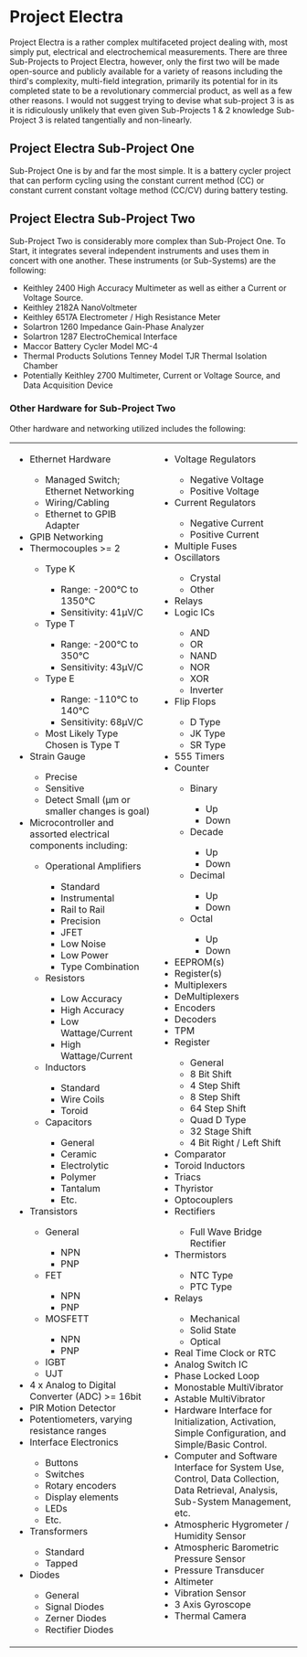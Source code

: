 # Project Electra

Project Electra is a rather complex multifaceted project dealing with, most simply put, electrical and electrochemical measurements. There are three Sub-Projects to Project Electra, however, only the first two will be made open-source and publicly available for a variety of reasons including the third's complexity, multi-field integration, primarily its potential for in its completed state to be a revolutionary commercial product, as well as a few other reasons. I would not suggest trying to devise what sub-project 3 is as it is ridiculously unlikely that even given Sub-Projects 1 & 2 knowledge Sub-Project 3 is related tangentially and non-linearly. 

## Project Electra Sub-Project One

Sub-Project One is by and far the most simple. It is a battery cycler project that can perform cycling using the constant current method (CC) or constant current constant voltage method (CC/CV) during battery testing. 

## Project Electra Sub-Project Two

Sub-Project Two is considerably more complex than Sub-Project One. To Start, it integrates several independent instruments and uses them in concert with one another. These instruments (or Sub-Systems) are the following:
- Keithley 2400 High Accuracy Multimeter as well as either a Current or Voltage Source.
- Keithley 2182A NanoVoltmeter
- Keithley 6517A Electrometer / High Resistance Meter
- Solartron 1260 Impedance Gain-Phase Analyzer
- Solartron 1287 ElectroChemical Interface
- Maccor Battery Cycler Model MC-4
- Thermal Products Solutions Tenney Model TJR Thermal Isolation Chamber
- Potentially Keithley 2700 Multimeter, Current or Voltage Source, and Data Acquisition Device


### Other Hardware for Sub-Project Two
Other hardware and networking utilized includes the following:
<table border="0">
    <tr>
        <td valign="top">
            <ul>
                <li>Ethernet Hardware</li>
                    <ul>
                        <li>Managed Switch; Ethernet Networking</li>
                        <li>Wiring/Cabling</li>
                        <li>Ethernet to GPIB Adapter</li>
                    </ul>
                <li>GPIB Networking</li>
                <li>Thermocouples >= 2</li>
                    <ul>
                        <li>Type K</li>
                            <ul>
                                <li>Range:        -200&deg;C to 1350&deg;C</li>
                                <li>Sensitivity:  41&mu;V/C</li>
                            </ul>
                        <li>Type T</li>
                            <ul>
                                <li>Range:        -200&deg;C to 350&deg;C</li>
                                <li>Sensitivity:  43&mu;V/C</li>
                            </ul>
                        <li>Type E</li>
                            <ul>
                                <li>Range:        -110&deg;C to 140&deg;C</li>
                                <li>Sensitivity:  68&mu;V/C</li>
                            </ul>
                        <li>Most Likely Type Chosen is Type T</li>
                    </ul>
                <li>Strain Gauge</li>
                    <ul>
                        <li>Precise</li>
                        <li>Sensitive</li>
                        <li>Detect Small (&mu;m or smaller changes is goal)</li>
                    </ul>
                <li>Microcontroller and assorted electrical components including:</li>
                    <ul>
                        <li>Operational Amplifiers</li>
                            <ul>
                                <li>Standard</li>
                                <li>Instrumental</li>
                                <li>Rail to Rail</li>
                                <li>Precision</li>
                                <li>JFET</li>
                                <li>Low Noise</li>
                                <li>Low Power</li>
                                <li>Type Combination</li>
                            </ul>
                        <li>Resistors</li>
                            <ul>
                                <li>Low Accuracy</li>
                                <li>High Accuracy</li>
                                <li>Low Wattage/Current</li>
                                <li>High Wattage/Current</li>
                            </ul>
                        <li>Inductors</li>
                            <ul>
                                <li>Standard</li>
                                <li>Wire Coils</li>
                                <li>Toroid</li>
                            </ul>
                        <li>Capacitors</li>
                            <ul>
                                <li>General</li>
                                <li>Ceramic</li>
                                <li>Electrolytic</li>
                                <li>Polymer</li>
                                <li>Tantalum</li>
                                <li>Etc.</li>
                            </ul>
                    </ul>
                <li>Transistors</li>
                    <ul>
                        <li>General</li>
                            <ul>
                                <li>NPN</li>
                                <li>PNP</li>
                            </ul>
                        <li>FET</li>
                            <ul>
                                <li>NPN</li>
                                <li>PNP</li>
                            </ul>
                        <li>MOSFETT</li>
                            <ul>
                                <li>NPN</li>
                                <li>PNP</li>
                            </ul>
                        <li>IGBT</li>
                        <li>UJT</li>
                    </ul>
                <li>4 x Analog to Digital Converter (ADC) >= 16bit</li>
                <li>PIR Motion Detector</li>
                <li>Potentiometers, varying resistance ranges</li>
                <li>Interface Electronics</li>
                    <ul>
                        <li>Buttons</li>
                        <li>Switches</li>
                        <li>Rotary encoders</li>
                        <li>Display elements</li>
                        <li>LEDs</li>
                        <li>Etc. </li>
                    </ul>
                <li>Transformers</li>
                    <ul>
                        <li>Standard</li>
                        <li>Tapped</li>
                    </ul>
                <li>Diodes</li>
                    <ul>
                        <li>General</li>
                        <li>Signal Diodes</li>
                        <li>Zerner Diodes</li>
                        <li>Rectifier Diodes</li>
                    </ul>
            </ul>
        </td>
        <td valign="top">
            <ul>
                <li>Voltage Regulators</li>
                    <ul>
                        <li>Negative Voltage</li>
                        <li>Positive Voltage</li>
                    </ul>
                <li>Current Regulators</li>
                    <ul>
                        <li>Negative Current</li>
                        <li>Positive Current</li>
                    </ul>
                <li>Multiple Fuses</li>
                <li>Oscillators</li>
                    <ul>
                        <li>Crystal</li>
                        <li>Other</li>
                    </ul>  
                <li>Relays</li>
                <li>Logic ICs</li>
                    <ul>
                        <li>AND</li>
                        <li>OR</li>
                        <li>NAND</li>
                        <li>NOR</li>
                        <li>XOR</li>
                        <li>Inverter</li>
                    </ul>
                <li>Flip Flops</li>
                    <ul>
                        <li>D Type</li>
                        <li>JK Type</li>
                        <li>SR Type</li>
                    </ul>
                <li>555 Timers</li>
                <li>Counter</li>
                    <ul>
                        <li>Binary</li>
                            <ul>
                                <li>Up</li>
                                <li>Down</li>
                            </ul>
                        <li>Decade</li>
                            <ul>
                                <li>Up</li>
                                <li>Down</li>
                            </ul>
                        <li>Decimal</li>
                            <ul>
                                <li>Up</li>
                                <li>Down</li>
                            </ul>
                        <li>Octal</li>
                            <ul>
                                <li>Up</li>
                                <li>Down</li>
                            </ul>
                    </ul>
                <li>EEPROM(s)</li>
                <li>Register(s)</li>
                <li>Multiplexers</li>
                <li>DeMultiplexers</li>
                <li>Encoders</li>
                <li>Decoders</li>
                <li>TPM</li>
                <li>Register</li>
                    <ul>
                        <li>General</li>
                        <li>8 Bit Shift</li>
                        <li>4 Step Shift</li>
                        <li>8 Step Shift</li>
                        <li>64 Step Shift</li>
                        <li>Quad D Type</li>
                        <li>32 Stage Shift</li>
                        <li>4 Bit Right / Left Shift</li>
                    </ul>
                <li>Comparator</li>
                <li>Toroid Inductors</li>
                <li>Triacs</li>
                <li>Thyristor</li>
                <li>Optocouplers</li>
                <li>Rectifiers</li>
                    <ul>
                        <li>Full Wave Bridge Rectifier</li>
                    </ul>
                <li>Thermistors</li>
                    <ul>
                        <li>NTC Type</li>
                        <li>PTC Type</li>
                    </ul>
                <li>Relays</li>
                    <ul>
                        <li>Mechanical</li>
                        <li>Solid State</li>
                        <li>Optical</li>
                    </ul>
                <li>Real Time Clock or RTC</li>
                <li>Analog Switch IC</li>
                <li>Phase Locked Loop</li>
                <li>Monostable MultiVibrator</li>
                <li>Astable MultiVibrator</li>
                <li>Hardware Interface for Initialization, Activation, Simple Configuration, and Simple/Basic Control.</li>
                <li>Computer and Software Interface for System Use, Control, Data Collection, Data Retrieval, Analysis, Sub-System Management, etc. </li>
                <li>Atmospheric Hygrometer / Humidity Sensor</li>
                <li>Atmospheric Barometric Pressure Sensor</li>
                <li>Pressure Transducer</li>
                <li>Altimeter</li>
                <li>Vibration Sensor</li>
                <li>3 Axis Gyroscope</li>
                <li>Thermal Camera</li>
            </ul>
        </td>
    </tr>
</table>



